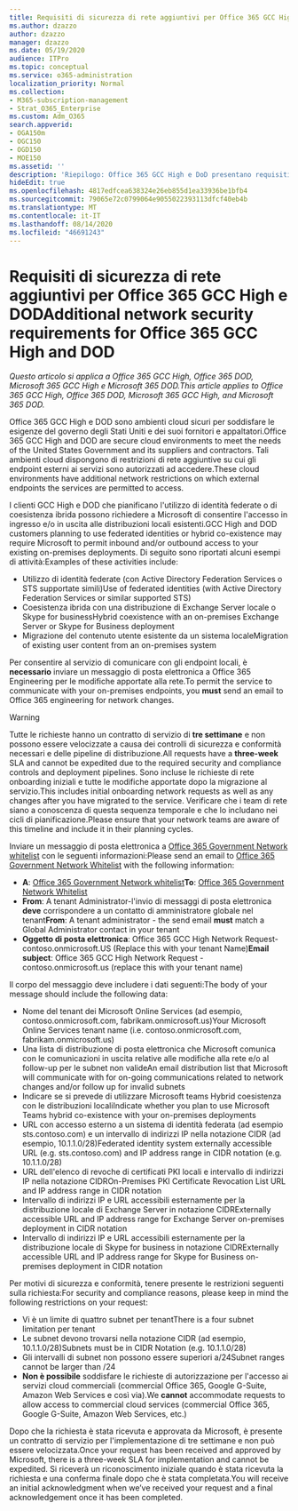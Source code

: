 ```yaml
---
title: Requisiti di sicurezza di rete aggiuntivi per Office 365 GCC High e DoD
ms.author: dzazzo
author: dzazzo
manager: dzazzo
ms.date: 05/19/2020
audience: ITPro
ms.topic: conceptual
ms.service: o365-administration
localization_priority: Normal
ms.collection:
- M365-subscription-management
- Strat_O365_Enterprise
ms.custom: Adm_O365
search.appverid:
- OGA150m
- OGC150
- OGD150
- MOE150
ms.assetid: ''
description: 'Riepilogo: Office 365 GCC High e DoD presentano requisiti di sicurezza della rete aggiuntivi'
hideEdit: true
ms.openlocfilehash: 4817edfcea638324e26eb855d1ea33936be1bfb4
ms.sourcegitcommit: 79065e72c0799064e9055022393113dfcf40eb4b
ms.translationtype: MT
ms.contentlocale: it-IT
ms.lasthandoff: 08/14/2020
ms.locfileid: "46691243"
---
```

# <a name="additional-network-security-requirements-for-office-365-gcc-high-and-dod"></a><span data-ttu-id="80f23-103">Requisiti di sicurezza di rete aggiuntivi per Office 365 GCC High e DOD</span><span class="sxs-lookup"><span data-stu-id="80f23-103">Additional network security requirements for Office 365 GCC High and DOD</span></span>

<span data-ttu-id="80f23-104">*Questo articolo si applica a Office 365 GCC High, Office 365 DOD, Microsoft 365 GCC High e Microsoft 365 DOD.*</span><span class="sxs-lookup"><span data-stu-id="80f23-104">*This article applies to Office 365 GCC High, Office 365 DOD, Microsoft 365 GCC High, and Microsoft 365 DOD.*</span></span>

<span data-ttu-id="80f23-105">Office 365 GCC High e DOD sono ambienti cloud sicuri per soddisfare le esigenze del governo degli Stati Uniti e dei suoi fornitori e appaltatori.</span><span class="sxs-lookup"><span data-stu-id="80f23-105">Office 365 GCC High and DOD are secure cloud environments to meet the needs of the United States Government and its suppliers and contractors.</span></span>  <span data-ttu-id="80f23-106">Tali ambienti cloud dispongono di restrizioni di rete aggiuntive su cui gli endpoint esterni ai servizi sono autorizzati ad accedere.</span><span class="sxs-lookup"><span data-stu-id="80f23-106">These cloud environments have additional network restrictions on which external endpoints the services are permitted to access.</span></span>

<span data-ttu-id="80f23-107">I clienti GCC High e DOD che pianificano l'utilizzo di identità federate o di coesistenza ibrida possono richiedere a Microsoft di consentire l'accesso in ingresso e/o in uscita alle distribuzioni locali esistenti.</span><span class="sxs-lookup"><span data-stu-id="80f23-107">GCC High and DOD customers planning to use federated identities or hybrid co-existence may require Microsoft to permit inbound and/or outbound access to your existing on-premises deployments.</span></span>  <span data-ttu-id="80f23-108">Di seguito sono riportati alcuni esempi di attività:</span><span class="sxs-lookup"><span data-stu-id="80f23-108">Examples of these activities include:</span></span>

* <span data-ttu-id="80f23-109">Utilizzo di identità federate (con Active Directory Federation Services o STS supportate simili)</span><span class="sxs-lookup"><span data-stu-id="80f23-109">Use of federated identities (with Active Directory Federation Services or similar supported STS)</span></span>
* <span data-ttu-id="80f23-110">Coesistenza ibrida con una distribuzione di Exchange Server locale o Skype for business</span><span class="sxs-lookup"><span data-stu-id="80f23-110">Hybrid coexistence with an on-premises Exchange Server or Skype for Business deployment</span></span>
* <span data-ttu-id="80f23-111">Migrazione del contenuto utente esistente da un sistema locale</span><span class="sxs-lookup"><span data-stu-id="80f23-111">Migration of existing user content from an on-premises system</span></span>

<span data-ttu-id="80f23-112">Per consentire al servizio di comunicare con gli endpoint locali, è **necessario** inviare un messaggio di posta elettronica a Office 365 Engineering per le modifiche apportate alla rete.</span><span class="sxs-lookup"><span data-stu-id="80f23-112">To permit the service to communicate with your on-premises endpoints, you **must** send an email to Office 365 engineering for network changes.</span></span>

> [!WARNING]
> <span data-ttu-id="80f23-113">Tutte le richieste hanno un contratto di servizio di **tre settimane** e non possono essere velocizzate a causa dei controlli di sicurezza e conformità necessari e delle pipeline di distribuzione.</span><span class="sxs-lookup"><span data-stu-id="80f23-113">All requests have a **three-week** SLA and cannot be expedited due to the required security and compliance controls and deployment pipelines.</span></span>  <span data-ttu-id="80f23-114">Sono incluse le richieste di rete onboarding iniziali e tutte le modifiche apportate dopo la migrazione al servizio.</span><span class="sxs-lookup"><span data-stu-id="80f23-114">This includes initial onboarding network requests as well as any changes after you have migrated to the service.</span></span>  <span data-ttu-id="80f23-115">Verificare che i team di rete siano a conoscenza di questa sequenza temporale e che lo includano nei cicli di pianificazione.</span><span class="sxs-lookup"><span data-stu-id="80f23-115">Please ensure that your network teams are aware of this timeline and include it in their planning cycles.</span></span>

<span data-ttu-id="80f23-116">Inviare un messaggio di posta elettronica a [Office 365 Government Network whitelist](mailto:o365gwlt@microsoft.com) con le seguenti informazioni:</span><span class="sxs-lookup"><span data-stu-id="80f23-116">Please send an email to [Office 365 Government Network Whitelist](mailto:o365gwlt@microsoft.com) with the following information:</span></span>

* <span data-ttu-id="80f23-117">**A**: [Office 365 Government Network whitelist](mailto:o365gwlt@microsoft.com)</span><span class="sxs-lookup"><span data-stu-id="80f23-117">**To**: [Office 365 Government Network Whitelist](mailto:o365gwlt@microsoft.com)</span></span>
* <span data-ttu-id="80f23-118">**From**: A tenant Administrator-l'invio di messaggi di posta elettronica **deve** corrispondere a un contatto di amministratore globale nel tenant</span><span class="sxs-lookup"><span data-stu-id="80f23-118">**From**: A tenant administrator - the send email **must** match a Global Administrator contact in your tenant</span></span>
* <span data-ttu-id="80f23-119">**Oggetto di posta elettronica**: Office 365 GCC High Network Request-contoso.onmicrosoft.US (Replace this with your tenant Name)</span><span class="sxs-lookup"><span data-stu-id="80f23-119">**Email subject**: Office 365 GCC High Network Request - contoso.onmicrosoft.us (replace this with your tenant name)</span></span>

<span data-ttu-id="80f23-120">Il corpo del messaggio deve includere i dati seguenti:</span><span class="sxs-lookup"><span data-stu-id="80f23-120">The body of your message should include the following data:</span></span>

* <span data-ttu-id="80f23-121">Nome del tenant dei Microsoft Online Services (ad esempio, contoso.onmicrosoft.com, fabrikam.onmicrosoft.us)</span><span class="sxs-lookup"><span data-stu-id="80f23-121">Your Microsoft Online Services tenant name (i.e. contoso.onmicrosoft.com, fabrikam.onmicrosoft.us)</span></span>
* <span data-ttu-id="80f23-122">Una lista di distribuzione di posta elettronica che Microsoft comunica con le comunicazioni in uscita relative alle modifiche alla rete e/o al follow-up per le subnet non valide</span><span class="sxs-lookup"><span data-stu-id="80f23-122">An email distribution list that Microsoft will communicate with for on-going communications related to network changes and/or follow up for invalid subnets</span></span>
* <span data-ttu-id="80f23-123">Indicare se si prevede di utilizzare Microsoft teams Hybrid coesistenza con le distribuzioni locali</span><span class="sxs-lookup"><span data-stu-id="80f23-123">Indicate whether you plan to use Microsoft Teams hybrid co-existence with your on-premises deployments</span></span>
* <span data-ttu-id="80f23-124">URL con accesso esterno a un sistema di identità federata (ad esempio sts.contoso.com) e un intervallo di indirizzi IP nella notazione CIDR (ad esempio, 10.1.1.0/28)</span><span class="sxs-lookup"><span data-stu-id="80f23-124">Federated identity system externally accessible URL (e.g. sts.contoso.com) and IP address range in CIDR notation (e.g. 10.1.1.0/28)</span></span>
* <span data-ttu-id="80f23-125">URL dell'elenco di revoche di certificati PKI locali e intervallo di indirizzi IP nella notazione CIDR</span><span class="sxs-lookup"><span data-stu-id="80f23-125">On-Premises PKI Certificate Revocation List URL and IP address range in CIDR notation</span></span>
* <span data-ttu-id="80f23-126">Intervallo di indirizzi IP e URL accessibili esternamente per la distribuzione locale di Exchange Server in notazione CIDR</span><span class="sxs-lookup"><span data-stu-id="80f23-126">Externally accessible URL and IP address range for Exchange Server on-premises deployment in CIDR notation</span></span>
* <span data-ttu-id="80f23-127">Intervallo di indirizzi IP e URL accessibili esternamente per la distribuzione locale di Skype for business in notazione CIDR</span><span class="sxs-lookup"><span data-stu-id="80f23-127">Externally accessible URL and IP address range for Skype for Business on-premises deployment in CIDR notation</span></span>

<span data-ttu-id="80f23-128">Per motivi di sicurezza e conformità, tenere presente le restrizioni seguenti sulla richiesta:</span><span class="sxs-lookup"><span data-stu-id="80f23-128">For security and compliance reasons, please keep in mind the following restrictions on your request:</span></span>

* <span data-ttu-id="80f23-129">Vi è un limite di quattro subnet per tenant</span><span class="sxs-lookup"><span data-stu-id="80f23-129">There is a four subnet limitation per tenant</span></span>
* <span data-ttu-id="80f23-130">Le subnet devono trovarsi nella notazione CIDR (ad esempio, 10.1.1.0/28)</span><span class="sxs-lookup"><span data-stu-id="80f23-130">Subnets must be in CIDR Notation (e.g. 10.1.1.0/28)</span></span>
* <span data-ttu-id="80f23-131">Gli intervalli di subnet non possono essere superiori a/24</span><span class="sxs-lookup"><span data-stu-id="80f23-131">Subnet ranges cannot be larger than /24</span></span>
* <span data-ttu-id="80f23-132">**Non è possibile** soddisfare le richieste di autorizzazione per l'accesso ai servizi cloud commerciali (commercial Office 365, Google G-Suite, Amazon Web Services e così via).</span><span class="sxs-lookup"><span data-stu-id="80f23-132">We **cannot** accommodate requests to allow access to commercial cloud services (commercial Office 365, Google G-Suite, Amazon Web Services, etc.)</span></span>

<span data-ttu-id="80f23-133">Dopo che la richiesta è stata ricevuta e approvata da Microsoft, è presente un contratto di servizio per l'implementazione di tre settimane e non può essere velocizzata.</span><span class="sxs-lookup"><span data-stu-id="80f23-133">Once your request has been received and approved by Microsoft, there is a three-week SLA for implementation and cannot be expedited.</span></span>  <span data-ttu-id="80f23-134">Si riceverà un riconoscimento iniziale quando è stata ricevuta la richiesta e una conferma finale dopo che è stata completata.</span><span class="sxs-lookup"><span data-stu-id="80f23-134">You will receive an initial acknowledgment when we’ve received your request and a final acknowledgement once it has been completed.</span></span>
